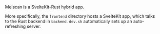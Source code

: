 Melscan is a SvelteKit-Rust hybrid app.

More specifically, the `frontend` directory hosts a SvelteKit app, which talks to the Rust backend in `backend`. `dev.sh` automatically sets up an auto-refreshing server.
